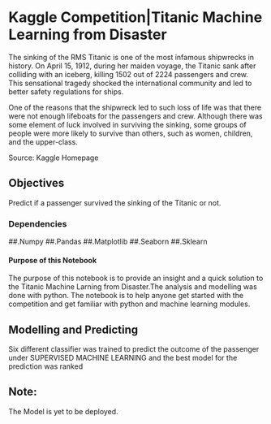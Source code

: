 # Kaggle Competition|Titanic Machine Learning from Disaster

The sinking of the RMS Titanic is one of the most infamous shipwrecks in history. On April 15, 1912, during her maiden voyage, the Titanic sank after colliding with an iceberg, killing 1502 out of 2224 passengers and crew. This sensational tragedy shocked the international community and led to better safety regulations for ships.

One of the reasons that the shipwreck led to such loss of life was that there were not enough lifeboats for the passengers and crew. Although there was some element of luck involved in surviving the sinking, some groups of people were more likely to survive than others, such as women, children, and the upper-class.

Source: Kaggle Homepage

## Objectives
Predict  if a passenger survived the sinking of the Titanic or not.

### Dependencies
##.Numpy
##.Pandas
##.Matplotlib
##.Seaborn
##.Sklearn

#### Purpose of this Notebook
The purpose of this notebook is to provide an insight and a quick solution to the Titanic Machine Larning from Disaster.The analysis and modelling was done with python. The notebook is to help anyone get started with the competition and get familiar with python and machine learning modules.

## Modelling and Predicting 
Six different classifier was trained to predict the outcome of the passenger under SUPERVISED MACHINE LEARNING and the best model for the prediction was ranked 	

## Note:
The Model is yet to be deployed.
